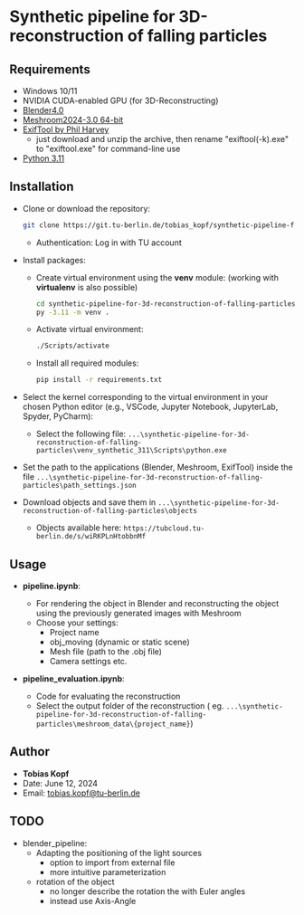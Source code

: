 # Synthetic pipeline for 3D-reconstruction of falling particles
## Requirements
- Windows 10/11
- NVIDIA CUDA-enabled GPU (for 3D-Reconstructing)
- [Blender4.0](https://builder.blender.org/download/daily/archive/)
- [Meshroom2024-3.0 64-bit](https://alicevision.org/#meshroom)
- [ExifTool by Phil Harvey](https://exiftool.org/) 
    - just download and unzip the archive, then rename "exiftool(-k).exe" to "exiftool.exe" for command-line use
- [Python 3.11](https://www.python.org/downloads/release/python-3110/)

## Installation
- Clone or download the repository:
    ```bash
    git clone https://git.tu-berlin.de/tobias_kopf/synthetic-pipeline-for-3d-reconstruction-of-falling-particles.git
    ```
    - Authentication: Log in with TU account

- Install packages:
    - Create virtual environment using the **venv** module: (working with **virtualenv** is also possible)
        ```bash
        cd synthetic-pipeline-for-3d-reconstruction-of-falling-particles/venv_synthetic_311
        py -3.11 -m venv . 
        ```
    - Activate virtual environment: 
        ```bash 
        ./Scripts/activate
        ```
    - Install all required modules:
        ```bash
        pip install -r requirements.txt
        ```

- Select the kernel corresponding to the virtual environment in your chosen Python editor (e.g., VSCode, Jupyter Notebook, JupyterLab, Spyder, PyCharm):
    - Select the following file: `...\synthetic-pipeline-for-3d-reconstruction-of-falling-particles\venv_synthetic_311\Scripts\python.exe`

- Set the path to the applications (Blender, Meshroom, ExifTool) inside the file `...\synthetic-pipeline-for-3d-reconstruction-of-falling-particles\path_settings.json`

- Download objects and save them in `...\synthetic-pipeline-for-3d-reconstruction-of-falling-particles\objects`
    - Objects available here:  `https://tubcloud.tu-berlin.de/s/wiRKPLnHtobbnMf`
    

## Usage
- **pipeline.ipynb**:
    - For rendering the object in Blender and reconstructing the object using the previously generated images with Meshroom
    - Choose your settings:
        - Project name
        - obj_moving (dynamic or static scene)
        - Mesh file (path to the .obj file)
        - Camera settings etc.

- **pipeline_evaluation.ipynb**:
    - Code for evaluating the reconstruction 
    - Select the output folder of the reconstruction ( eg. `...\synthetic-pipeline-for-3d-reconstruction-of-falling-particles\meshroom_data\{project_name}`)

## Author
- **Tobias Kopf**
- Date: June 12, 2024
- Email: tobias.kopf@tu-berlin.de

## TODO
- blender_pipeline:
    - Adapting the positioning of the light sources
        -  option to import from external file
        -  more intuitive parameterization
    -  rotation of the object
        - no longer describe the rotation the with Euler angles
        - instead use Axis-Angle
